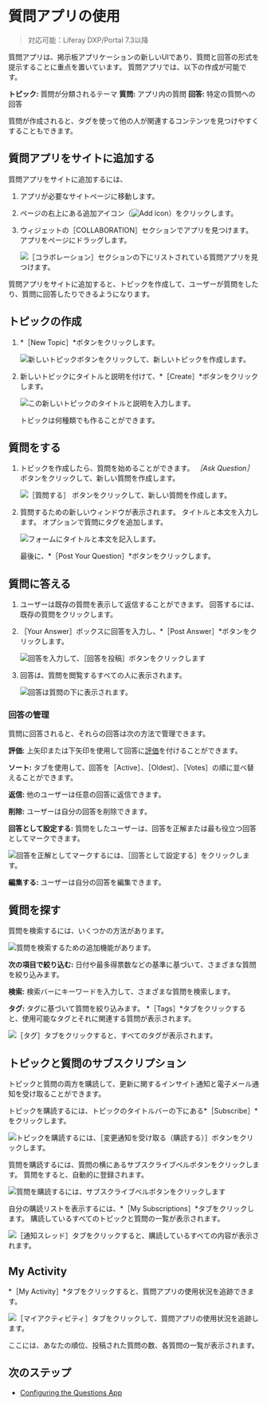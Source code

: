 # 質問アプリの使用

> 対応可能：Liferay DXP/Portal 7.3以降

質問アプリは、掲示板アプリケーションの新しいUIであり、質問と回答の形式を提示することに重点を置いています。 質問アプリでは、以下の作成が可能です。

**トピック:** 質問が分類されるテーマ **質問:** アプリ内の質問 **回答:** 特定の質問への回答

質問が作成されると、タグを使って他の人が関連するコンテンツを見つけやすくすることもできます。

## 質問アプリをサイトに追加する

質問アプリをサイトに追加するには、

1. アプリが必要なサイトページに移動します。

1. ページの右上にある追加アイコン（![Add icon](../../images/icon-add-app.png)）をクリックします。

1. ウィジェットの［COLLABORATION］セクションでアプリを見つけます。 アプリをページにドラッグします。

    ![［コラボレーション］セクションの下にリストされている質問アプリを見つけます。](using-the-questions-app/images/14.png)

質問アプリをサイトに追加すると、トピックを作成して、ユーザーが質問をしたり、質問に回答したりできるようになります。


<!-- What permissions?
Note that only users with the requisite permissions have the ability to create topics.
-->

## トピックの作成

1. *［New Topic］*ボタンをクリックします。

   ![新しいトピックボタンをクリックして、新しいトピックを作成します。](using-the-questions-app/images/01.png)

1. 新しいトピックにタイトルと説明を付けて、*［Create］*ボタンをクリックします。

   ![この新しいトピックのタイトルと説明を入力します。](using-the-questions-app/images/02.png)

   トピックは何種類でも作ることができます。

## 質問をする

1. トピックを作成したら、質問を始めることができます。 *［Ask Question］* ボタンをクリックして、新しい質問を作成します。

   ![［質問する］ ボタンをクリックして、新しい質問を作成します。](using-the-questions-app/images/03.png)

1. 質問するための新しいウィンドウが表示されます。 タイトルと本文を入力します。 オプションで質問にタグを追加します。

   ![フォームにタイトルと本文を記入します。](using-the-questions-app/images/04.png)

   最後に、*［Post Your Question］*ボタンをクリックします。

## 質問に答える

1. ユーザーは既存の質問を表示して返信することができます。 回答するには、既存の質問をクリックします。

1. ［Your Answer］ボックスに回答を入力し、*［Post Answer］*ボタンをクリックします。

    ![回答を入力して、［回答を投稿］ボタンをクリックします](using-the-questions-app/images/05.png)

1. 回答は、質問を閲覧するすべての人に表示されます。

    ![回答は質問の下に表示されます。](using-the-questions-app/images/06.png)

### 回答の管理

質問に回答されると、それらの回答は次の方法で管理できます。

**評価:** 上矢印または下矢印を使用して回答に[評価](../social-tools/user-guide/using-the-ratings-system.md)を付けることができます。

**ソート:** タブを使用して、回答を［Active］、［Oldest］、［Votes］の順に並べ替えることができます。

**返信:** 他のユーザーは任意の回答に返信できます。

**削除:** ユーザーは自分の回答を削除できます。

**回答として設定する:** 質問をしたユーザーは、回答を正解または最も役立つ回答としてマークできます。

![回答を正解としてマークするには、［回答として設定する］をクリックします。](using-the-questions-app/images/07.png)

**編集する:** ユーザーは自分の回答を編集できます。

## 質問を探す

質問を検索するには、いくつかの方法があります。

![質問を検索するための追加機能があります。](using-the-questions-app/images/08.png)

**次の項目で絞り込む:** 日付や最多得票数などの基準に基づいて、さまざまな質問を絞り込みます。

**検索:** 検索バーにキーワードを入力して、さまざまな質問を検索します。

**タグ:** タグに基づいて質問を絞り込みます。 *［Tags］*タブをクリックすると、使用可能なタグとそれに関連する質問が表示されます。

![［タグ］タブをクリックすると、すべてのタグが表示されます。](using-the-questions-app/images/09.png)

## トピックと質問のサブスクリプション

トピックと質問の両方を購読して、更新に関するインサイト通知と電子メール通知を受け取ることができます。

トピックを購読するには、トピックのタイトルバーの下にある*［Subscribe］*をクリックします。

![トピックを購読するには、［変更通知を受け取る（購読する）］ボタンをクリックします。](using-the-questions-app/images/10.png)

質問を購読するには、質問の横にあるサブスクライブベルボタンをクリックします。 質問をすると、自動的に登録されます。

![質問を購読するには、サブスクライブベルボタンをクリックします](using-the-questions-app/images/11.png)

自分の購読リストを表示するには、*［My Subscriptions］*タブをクリックします。 購読しているすべてのトピックと質問の一覧が表示されます。

![［通知スレッド］タブをクリックすると、購読しているすべての内容が表示されます。](using-the-questions-app/images/12.png)

## My Activity

*［My Activity］*タブをクリックすると、質問アプリの使用状況を追跡できます。

![［マイアクティビティ］タブをクリックして、質問アプリの使用状況を追跡します。](using-the-questions-app/images/13.png)

ここには、あなたの順位、投稿された質問の数、各質問の一覧が表示されます。

## 次のステップ

* [Configuring the Questions App](./configuring-the-questions-app.md)
